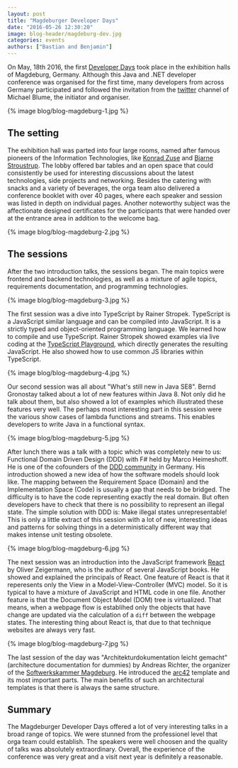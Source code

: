 ```yaml
---
layout: post
title: "Magdeburger Developer Days"
date: "2016-05-26 12:30:20"
image: blog-header/magdeburg-dev.jpg
categories: events
authors: ["Bastian and Benjamin"]
---
```


On May, 18th 2016, the first [Developer Days](http://md-devdays.de/) took place in the exhibition halls of Magdeburg, Germany.
Although this Java and .NET developer conference was organised for the first time, many developers from across Germany participated and followed the invitation from the [twitter](https://twitter.com/MiB_MD_DevDays) channel of Michael Blume, the initiator and organiser.

{% image blog/blog-magdeburg-1.jpg %}

## The setting

The exhibition hall was parted into four large rooms, named after famous pioneers of the Information Technologies, like [Konrad Zuse](https://en.wikipedia.org/wiki/Konrad_Zuse) and [Bjarne Stroustrup](https://en.wikipedia.org/wiki/Bjarne_Stroustrup).
The lobby offered bar tables and an open space that could consistently be used for interesting discussions about the latest technologies, side projects and networking.
Besides the catering with snacks and a variety of beverages, the orga team also delivered a conference booklet with over 40 pages, where each speaker and session was listed in depth on individual pages.
Another noteworthy subject was the affectionate designed certificates for the participants that were handed over at the entrance area in addition to the welcome bag.

{% image blog/blog-magdeburg-2.jpg %}

## The sessions

After the two introduction talks, the sessions began. The main topics were frontend and backend technologies, as well as a mixture of agile topics, requirements documentation, and programming technologies.

{% image blog/blog-magdeburg-3.jpg %}

The first session was a dive into TypeScript by Rainer Stropek.
TypeScript is a JavaScript similar language and can be compiled into JavaScript.
It is a strictly typed and object-oriented programming language.
We learned how to compile and use TypeScript.
Rainer Stropek showed examples via live coding at the [TypeScript Playground](https://www.typescriptlang.org/play/index.html), which directly generates the resulting JavaScript.
He also showed how to use common JS libraries within TypeScript.

{% image blog/blog-magdeburg-4.jpg %}

Our second session was all about "What's still new in Java SE8".
Bernd Gronostay talked about a lot of new features within Java 8.
Not only did he talk about them, but also showed a lot of examples which illustrated these features very well. 
The perhaps most interesting part in this session were the various show cases of lambda functions and streams.
This enables developers to write Java in a functional syntax.

{% image blog/blog-magdeburg-5.jpg %}

After lunch there was a talk with a topic which was completely new to us:
Functional Domain Driven Design (DDD) with F# held by Marco Heimeshoff. 
He is one of the cofounders of the [DDD community](http://dddcommunity.org) in Germany.
His introduction showed a new idea of how the software models should look like.
The mapping between the Requirement Space (Domain) and the Implementation Space (Code) is usually a gap that needs to be bridged.
The difficulty is to have the code representing exactly the real domain.
But often developers have to check that there is no possibility to represent an illegal state.
The simple solution with DDD is: Make illegal states unrepresentable!
This is only a little extract of this session with a lot of new, interesting ideas and patterns for solving things in a deterministically different way that makes intense unit testing obsolete.

{% image blog/blog-magdeburg-6.jpg %}

The next session was an introduction into the JavaScript framework [React](https://facebook.github.io/react) by Oliver Zeigermann, who is the author of several JavaScript books.
He showed and explained the principals of React.
One feature of React is that it reperesents only the View in a Model-View-Controller (MVC) model. 
So it is typical to have a mixture of JavaScript and HTML code in one file.
Another feature is that the Document Object Model (DOM) tree is virtualized.
That means, when a webpage flow is establihed only the objects that have change are updated via the calculation of a `diff` between the webpage states.
The interesting thing about React is, that due to that technique websites are always very fast.

{% image blog/blog-magdeburg-7.jpg %}

The last session of the day was "Architekturdokumentation leicht gemacht" (architecture documentation for dummies) by Andreas Richter, the organizer of the [Softwerkskammer Magdeburg](https://www.softwerkskammer.org/groups/magdeburg).
He introduced the [arc42](http://arc42.org) template and its most important parts. 
The main benefits of such an architectural templates is that there is always the same structure.

## Summary

The Magdeburger Developer Days offered a lot of very interesting talks in a broad range of topics.
We were stunned from the professionel level that orga team could establish. 
The speakers were well choosen and the quality of talks was absolutely extraordinary.
Overall, the experience of the conference was very great and a visit next year is definitely a reasonable.
